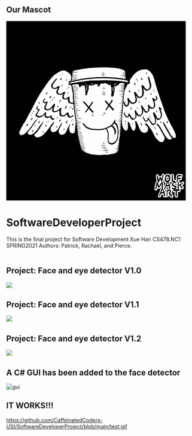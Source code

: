 ## Our Mascot<br />
![](coffee.gif)<br />
# SoftwareDeveloperProject
This is the final project for Software Development Xue Han CS478.NC1 SPRING2021 
Authors: Patrick, Rachael, and Pierce.<br /><br />

## Project: Face and eye detector V1.0 <br />
![](./face_detector/face_eye_detector.gif)

## Project: Face and eye detector V1.1 <br />
![](./face_detector/face_detect_v1_1.gif)

## Project: Face and eye detector V1.2 <br />
![](./face_detector/face_detector_V1_2.gif)

## A C# GUI has been added to the face detector
<img width="539" alt="gui" src="https://user-images.githubusercontent.com/78176799/114289079-ad3a6c80-9a3a-11eb-83ba-8a1be42e7f08.PNG">

## IT WORKS!!!
https://github.com/CaffeinatedCoders-USI/SoftwareDeveloperProject/blob/main/test.gif


